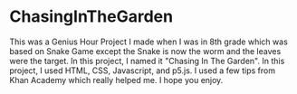 # ChasingInTheGarden
This was a Genius Hour Project I made when I was in 8th grade which was based on Snake Game except the Snake is now the worm and the leaves were the target. In this project, I named it "Chasing In The Garden". In this project, I used HTML, CSS, Javascript, and p5.js. I used a few tips from Khan Academy which really helped me. I hope you enjoy. 
